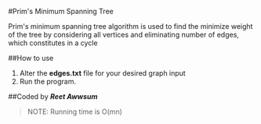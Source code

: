 #Prim's Minimum Spanning Tree 

Prim's minimum spanning tree algorithm is used to find the minimize weight of the tree by considering all vertices and eliminating number of edges, which constitutes in a cycle

##How to use
1. Alter the **edges.txt** file for your desired graph input
2. Run the program.

##Coded by ***Reet Awwsum***
>NOTE: Running time is O(mn)